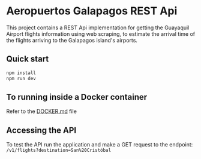 # Aeropuertos Galapagos REST Api

This project contains a REST Api implementation for getting the Guayaquil Airport flights information using web scraping, to estimate the arrival time of the flights arriving to the Galapagos island's airports.

## Quick start

```bash
npm install
npm run dev
```

## To running inside a Docker container

Refer to the [DOCKER.md](DOCKER.md) file

## Accessing the API

To test the API run the application and make a GET request to the endpoint:
`/v1/flights?destination=San%20Cristóbal`
